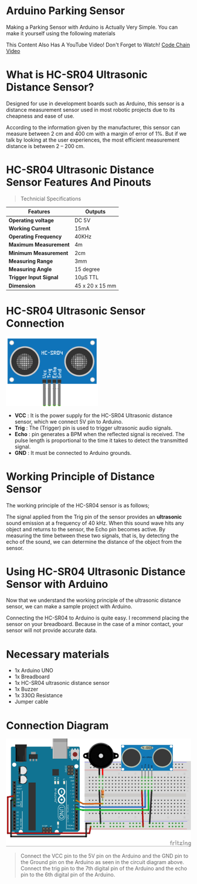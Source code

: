 # Arduino Parking Sensor
Making a Parking Sensor with Arduino is Actually Very Simple. You can make it yourself using the following materials

This Content Also Has A YouTube Video! Don't Forget to Watch! [Code Chain](https://www.youtube.com/@CodeChain) [Video](https://youtu.be/QbnlMhDsDws)

# What is HC-SR04 Ultrasonic Distance Sensor?
Designed for use in development boards such as Arduino, this sensor is a distance measurement sensor used in most robotic projects due to its cheapness and ease of use.

According to the information given by the manufacturer, this sensor can measure between 2 cm and 400 cm with a margin of error of 1%. But if we talk by looking at the user experiences, the most efficient measurement distance is between 2 – 200 cm.

# HC-SR04 Ultrasonic Distance Sensor Features And Pinouts
> Technicial Specifications

Features | Outputs 
--- | --- 
**Operating voltage** | DC 5V 
**Working Current** | 15mA
**Operating Frequency** | 40KHz
**Maximum Measurement** | 4m
**Minimum Measurement** | 2cm
**Measuring Range** | 3mm
**Measuring Angle** | 15 degree
**Trigger Input Signal** | 10µS TTL
**Dimension** | 45 x 20 x 15 mm

# HC-SR04 Ultrasonic Sensor Connection

<img src="https://github.com/musarda/Arduino-Parking-Sensor/blob/main/img/HC-SR04.png" title="HC-SR04" alt="HC-SR04" width="250">

- **VCC** : It is the power supply for the HC-SR04 Ultrasonic distance sensor, which we connect 5V pin to Arduino.
- **Trig** : The (Trigger) pin is used to trigger ultrasonic audio signals.
- **Echo** : pin generates a BPM when the reflected signal is received. The pulse length is proportional to the time it takes to detect the transmitted signal.
- **GND** : It must be connected to Arduino grounds.

# Working Principle of Distance Sensor

The working principle of the HC-SR04 sensor is as follows;

The signal applied from the Trig pin of the sensor provides an **ultrasonic** sound emission at a frequency of 40 kHz. When this sound wave hits any object and returns to the sensor, the Echo pin becomes active. By measuring the time between these two signals, that is, by detecting the echo of the sound, we can determine the distance of the object from the sensor.

# Using HC-SR04 Ultrasonic Distance Sensor with Arduino

Now that we understand the working principle of the ultrasonic distance sensor, we can make a sample project with Arduino.

Connecting the HC-SR04 to Arduino is quite easy. I recommend placing the sensor on your breadboard. Because in the case of a minor contact, your sensor will not provide accurate data.

# Necessary materials
- 1x Arduino UNO
- 1x Breadboard
- 1x HC-SR04 ultrasonic distance sensor
- 1x Buzzer
- 1x 330Ω Resistance
- Jumper cable

# Connection Diagram

![Circuit_Diagram](https://github.com/musarda/Arduino-Parking-Sensor/blob/main/img/Circuit_Diagram.jpg)

> Connect the VCC pin to the 5V pin on the Arduino and the GND pin to the Ground pin on the Arduino as seen in the circuit diagram above.
  Connect the trig pin to the 7th digital pin of the Arduino and the echo pin to the 6th digital pin of the Arduino.
